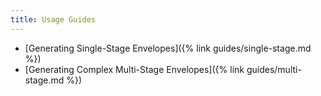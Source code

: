 ```yaml
---
title: Usage Guides
---
```


- [Generating Single-Stage Envelopes]({% link guides/single-stage.md %})
- [Generating Complex Multi-Stage Envelopes]({% link guides/multi-stage.md %})
